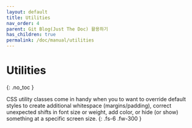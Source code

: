 ```yaml
---
layout: default
title: Utilities
nav_order: 4
parent: Git Blog(Just The Doc) 활용하기
has_children: true
permalink: /doc/manual/utilities
---
```


# Utilities
{: .no_toc }

CSS utility classes come in handy when you to want to override default styles to create additional whitespace (margins/padding), correct unexpected shifts in font size or weight, add color, or hide (or show) something at a specific screen size.
{: .fs-6 .fw-300 }
